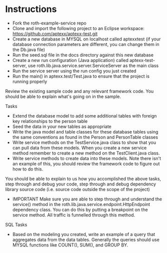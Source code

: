 # Instructions
- Fork the roth-example-service repo
- Clone and import the following project to an Eclipse workspace: https://github.com/aptexx/aptexx-test.git
- Create a new database in MYSQL on localhost called aptexxtest (if your database connection parameters are different, you can change them in the Db.java file)
- Run the seed.sql file in the docs directory against this new database
- Create a new run configuration (Java application) called aptexx-test-server, use roth.lib.java.service.server.ServiceServer as the main class
- Run the service server using the run config you just created
- Run the main() in aptexx.test/Test.java to ensure that the project is running properly

Review the existing sample code and any relevant framework code. You should be able to explain what's going on in the sample.

Tasks
- Extend the database model to add some additional tables with foreign key relationships to the person table
- Seed the data in your new tables as appropriate
- Write the java model and table classes for these database tables using the same conventions as found in the Person and PersonTable classes
- Write service methods on the TestService.java class to show that you can pull data from these models. When you create a new service method remember to create a new method on the TestClient.java class.
- Write service methods to create data into these models. Note there isn't an example of this, you should review the framework code to figure out how to do this.

You should be able to explain to us how you accomplished the above tasks, step through and debug your code, step through and debug dependency library source code (i.e. source code outside the scope of the project)

* IMPORTANT Make sure you are able to step through and understand the service() method in the roth.lib.java.service.endpoint.HttpEndpoint dependency class.
  You can do this by putting a breakpoint on the service method. All traffic is funnelled through this method.

SQL Tasks
- Based on the modeling you created, write an example of a query that aggregates data from the data tables. Generally the queries should use MYSQL functions like COUNT(), SUM(), and GROUP BY.

